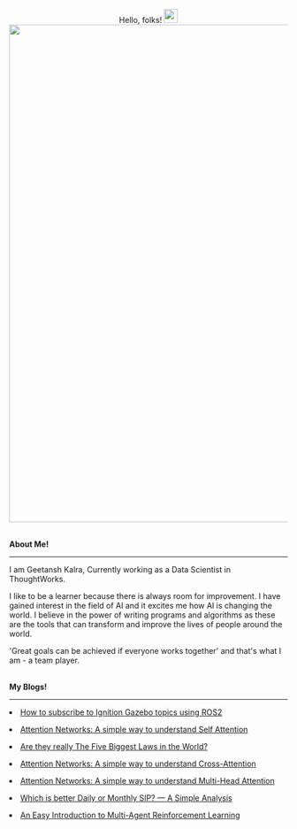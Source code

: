 <div align="center">
  Hello, folks! <img src="https://raw.githubusercontent.com/MartinHeinz/MartinHeinz/master/wave.gif" width="25"/>
</div>

<div id="header" align="center">
  <img src="https://ganda.com/wp-content/uploads/2017/05/robot-gif-3-1.gif" width="900"/>
</div>

<br>

<b>About Me!</b>
<hr>
<p>
I am Geetansh Kalra, Currently working as a Data Scientist in ThoughtWorks.

I like to be a learner because there is always room for improvement.
I have gained interest in the field of AI and it excites me how AI is changing the world. I believe in the power of writing programs and algorithms as these are the tools that can transform and improve the lives of people around the world.


'Great goals can be achieved if everyone works together' and that's what I am - a team player.
</p>

<br>
<b>My Blogs!</b>
<hr>

<a href="https://medium.com/@geetkal67/how-to-subscribe-to-ignition-gazebo-topics-using-ros2-8bcff7a0242e"><li> How to subscribe to Ignition Gazebo topics using ROS2 </li> </a>

<a href="https://medium.com/@geetkal67/attention-networks-a-simple-way-to-understand-self-attention-f5fb363c736d"><li> Attention Networks: A simple way to understand Self Attention </li> </a>

<a href="https://medium.com/@geetkal67/are-they-really-the-five-biggest-laws-in-the-world-fc7dc0a199b0"><li> Are they really The Five Biggest Laws in the World? </li> </a>

<a href="https://medium.com/@geetkal67/attention-networks-a-simple-way-to-understand-cross-attention-3b396266d82e"><li> Attention Networks: A simple way to understand Cross-Attention </li> </a>

<a href="https://medium.com/@geetkal67/attention-networks-a-simple-way-to-understand-multi-head-attention-3bc3409c4312"><li> Attention Networks: A simple way to understand Multi-Head Attention </li> </a>

<a href="https://medium.com/@geetkal67/which-is-better-daily-or-monthly-sip-a-simple-analysis-d9c82eefca26"><li> Which is better Daily or Monthly SIP? — A Simple Analysis </li> </a>

<a href="https://medium.com/@geetkal67/an-easy-introduction-to-multi-agent-reinforcement-learning-bc6eca27944f"><li> An Easy Introduction to Multi-Agent Reinforcement Learning </li> </a>


<!--
**geetanshkalra20/geetanshkalra20** is a ✨ _special_ ✨ repository because its `README.md` (this file) appears on your GitHub profile.


Here are some ideas to get you started:

- 🔭 I’m currently working on ...
- 🌱 I’m currently learning ...
- 👯 I’m looking to collaborate on ...
- 🤔 I’m looking for help with ...
- 💬 Ask me about ...
- 📫 How to reach me: ...
- 😄 Pronouns: ...
- ⚡ Fun fact: ...
-->
